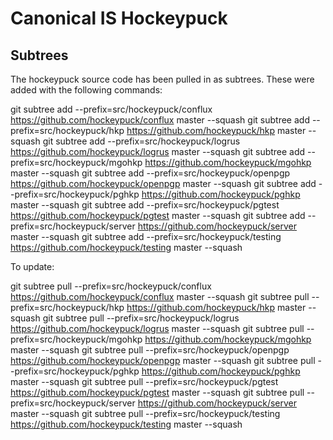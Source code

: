# Canonical IS Hockeypuck

## Subtrees

The hockeypuck source code has been pulled in as subtrees.
These were added with the following commands:

  git subtree add --prefix=src/hockeypuck/conflux https://github.com/hockeypuck/conflux master --squash
  git subtree add --prefix=src/hockeypuck/hkp https://github.com/hockeypuck/hkp master --squash
  git subtree add --prefix=src/hockeypuck/logrus https://github.com/hockeypuck/logrus master --squash
  git subtree add --prefix=src/hockeypuck/mgohkp https://github.com/hockeypuck/mgohkp master --squash
  git subtree add --prefix=src/hockeypuck/openpgp https://github.com/hockeypuck/openpgp master --squash
  git subtree add --prefix=src/hockeypuck/pghkp https://github.com/hockeypuck/pghkp master --squash
  git subtree add --prefix=src/hockeypuck/pgtest https://github.com/hockeypuck/pgtest master --squash
  git subtree add --prefix=src/hockeypuck/server https://github.com/hockeypuck/server master --squash
  git subtree add --prefix=src/hockeypuck/testing https://github.com/hockeypuck/testing master --squash

To update:

  git subtree pull --prefix=src/hockeypuck/conflux https://github.com/hockeypuck/conflux master --squash
  git subtree pull --prefix=src/hockeypuck/hkp https://github.com/hockeypuck/hkp master --squash
  git subtree pull --prefix=src/hockeypuck/logrus https://github.com/hockeypuck/logrus master --squash
  git subtree pull --prefix=src/hockeypuck/mgohkp https://github.com/hockeypuck/mgohkp master --squash
  git subtree pull --prefix=src/hockeypuck/openpgp https://github.com/hockeypuck/openpgp master --squash
  git subtree pull --prefix=src/hockeypuck/pghkp https://github.com/hockeypuck/pghkp master --squash
  git subtree pull --prefix=src/hockeypuck/pgtest https://github.com/hockeypuck/pgtest master --squash
  git subtree pull --prefix=src/hockeypuck/server https://github.com/hockeypuck/server master --squash
  git subtree pull --prefix=src/hockeypuck/testing https://github.com/hockeypuck/testing master --squash
